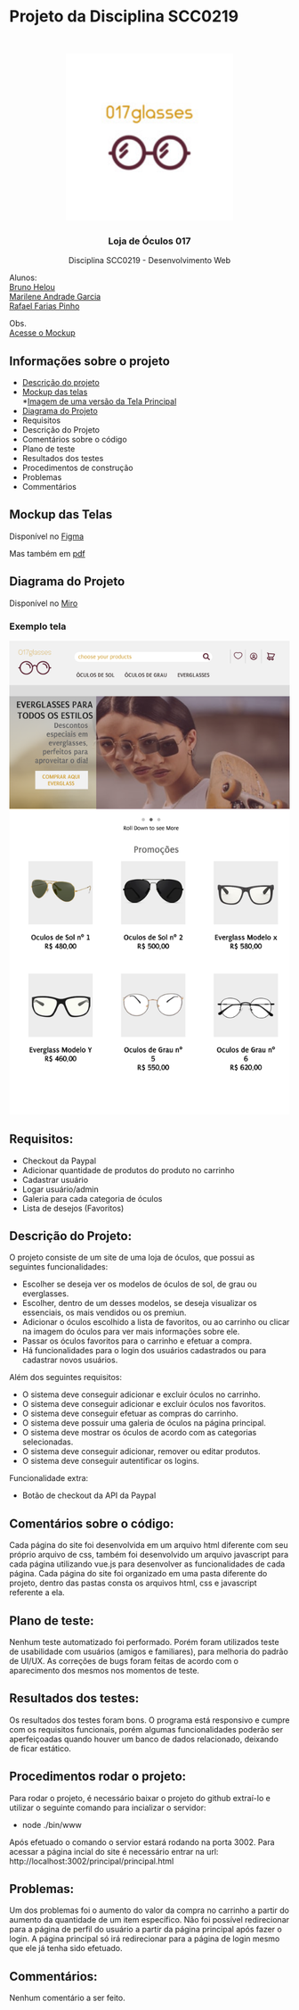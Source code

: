 # Projeto da Disciplina SCC0219
<!-- PROJECT LOGO -->
<br />
<p align="center">
  <a href="https://raw.githubusercontent.com/Brunohelou/scc-0219-devweb-glassesStore/master/pages/images/logo_size.jpg">
    <img src="https://raw.githubusercontent.com/Brunohelou/scc-0219-devweb-glassesStore/master/pages/images/logo_size.jpg" alt="Logo" width="300" height="300">
  </a>

  <h3 align="center">Loja de Óculos 017</h3>

  <p align="center">
    Disciplina SCC0219 - Desenvolvimento Web
  </p>
</p>

Alunos: <br>
[Bruno Helou](https://github.com/Brunohelou) <br>
[Marilene Andrade Garcia](https://github.com/MarileneGarcia) <br>
[Rafael Farias Pinho](https://github.com/rafaelfpinho)

Obs. <br>
[Acesse o Mockup](https://www.figma.com/file/90M9GNbrUwnLGpIPAdX5Nn/Glasses-Store?node-id=0%3A1)





<!-- TABLE OF CONTENTS -->
## Informações sobre o projeto

* [Descrição do projeto](descricao_projeto.pdf)
* [Mockup das telas](https://www.figma.com/file/90M9GNbrUwnLGpIPAdX5Nn/Glasses-Store?node-id=0%3A1)<br>
  *[Imagem de uma versão da Tela Principal](https://raw.githubusercontent.com/Brunohelou/scc-0219-devweb-glassesStore/master/mockup_telas/Imagens_telas/Tela%20Principal%20(versao%202).png)
* [Diagrama do Projeto](https://miro.com/app/board/o9J_kiP_Um8=/)
* Requisitos
* Descrição do Projeto
* Comentários sobre o código
* Plano de teste
* Resultados dos testes
* Procedimentos de construção
* Problemas
* Commentários



<!-- ABOUT THE PROJECT -->
## Mockup das Telas

Disponível no [Figma](https://www.figma.com/file/90M9GNbrUwnLGpIPAdX5Nn/Glasses-Store?node-id=0%3A1)

Mas também em [pdf](mockup_telas/Loja_Oculos017.pdf)


## Diagrama do Projeto

Disponível no [Miro](https://miro.com/welcomeonboard/xw6MOhSIZFKC840hfqLhsjpporNo4MoD8CBYwSJWc3FkZGGucrW8RAW1t1NuX386)

### Exemplo tela
![Tela Principal](https://raw.githubusercontent.com/Brunohelou/scc-0219-devweb-glassesStore/master/mockup_telas/Imagens_telas/Tela%20Principal%20(versao%202).png)


## Requisitos:
* Checkout da Paypal
* Adicionar quantidade de produtos do produto no carrinho
* Cadastrar usuário
* Logar usuário/admin
* Galeria para cada categoria de óculos
* Lista de desejos (Favoritos)

## Descrição do Projeto:
O projeto consiste de um site de uma loja de óculos, que possui as seguintes funcionalidades:
* Escolher se deseja ver os modelos de óculos de sol, de grau ou everglasses.
* Escolher, dentro de um desses modelos, se deseja visualizar os essenciais, os mais vendidos ou os premiun.
* Adicionar o óculos escolhido a lista de favoritos, ou ao carrinho ou clicar na imagem do óculos para ver mais informações sobre ele.
* Passar os óculos favoritos para o carrinho e efetuar a compra.
* Há funcionalidades para o login dos usuários cadastrados ou para cadastrar novos usuários.

Além dos seguintes requisitos:
* O sistema deve conseguir adicionar e excluir óculos no carrinho.
* O sistema deve conseguir adicionar e excluir óculos nos favoritos.
* O sistema deve conseguir efetuar as compras do carrinho.
* O sistema deve possuir uma galeria de óculos na página principal.
* O sistema deve mostrar os óculos de acordo com as categorias selecionadas.
* O sistema deve conseguir adicionar, remover ou editar produtos.
* O sistema deve conseguir autentificar os logins.

Funcionalidade extra:
* Botão de checkout da API da Paypal

## Comentários sobre o código:
Cada página do site foi desenvolvida em um arquivo html diferente com seu próprio arquivo de css, também foi desenvolvido um arquivo javascript para cada página utilizando vue.js para desenvolver as funcionalidades de cada página. Cada página do site foi organizado em uma pasta diferente do projeto, dentro das pastas consta os arquivos html, css e javascript referente a ela.


## Plano de teste:
Nenhum teste automatizado foi performado. Porém foram utilizados teste de usabilidade com usuários (amigos e familiares), para melhoria do padrão de UI/UX. As correções de bugs foram feitas de acordo com o aparecimento dos mesmos nos momentos de teste.

## Resultados dos testes:
Os resultados dos testes foram bons. O programa está responsivo e cumpre com os requisitos funcionais, porém algumas funcionalidades poderão ser aperfeiçoadas quando houver um banco de dados relacionado, deixando de ficar estático.

## Procedimentos rodar o projeto:
Para rodar o projeto, é necessário baixar o projeto do github extraí-lo e utilizar o seguinte comando para incializar o servidor:
* node ./bin/www

Após efetuado o comando o servior estará rodando na porta 3002. Para acessar a página incial do site é necessário entrar na url: http://localhost:3002/principal/principal.html

## Problemas:
Um dos problemas foi o aumento do valor da compra no carrinho a partir do aumento da quantidade de um item específico.
Não foi possível redirecionar para a página de perfil do usuário a partir da página principal após fazer o login. A página principal só irá redirecionar para a página de login mesmo que ele já tenha sido efetuado.

## Commentários:
Nenhum comentário a ser feito.




